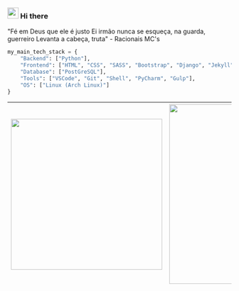 ### <img src="https://media.giphy.com/media/hvRJCLFzcasrR4ia7z/giphy.gif" width="25px"> Hi there

<!--
**williamcanin/williamcanin** is a ✨ _special_ ✨ repository because its `README.md` (this file) appears on your GitHub profile.

Here are some ideas to get you started:

- 🔭 I’m currently working on ...
- 🌱 I’m currently learning ...
- 👯 I’m looking to collaborate on ...
- 🤔 I’m looking for help with ...
- 💬 Ask me about ...
- 📫 How to reach me: ...
- 😄 Pronouns: ...
- ⚡ Fun fact: ...
-->

"Fé em Deus que ele é justo
Ei irmão nunca se esqueça, na guarda, guerreiro
Levanta a cabeça, truta" - Racionais MC's

```python
my_main_tech_stack = {
    "Backend": ["Python"],
    "Frontend": ["HTML", "CSS", "SASS", "Bootstrap", "Django", "Jekyll"],
    "Database": ["PostGreSQL"],
    "Tools": ["VSCode", "Git", "Shell", "PyCharm", "Gulp"],
    "OS": ["Linux (Arch Linux)"]
}
```

|<img width="340px" src="https://github-readme-stats.vercel.app/api/top-langs/?username=williamcanin&hide=html,css,scss,coffeescript,makefile,batchfile,ruby&hide_border=true&layout=compact&theme=buefy"/> | <img width="405px" src="https://github-readme-stats.vercel.app/api?username=williamcanin&theme=buefy&hide_border=true"/> |
|---------|-------|
